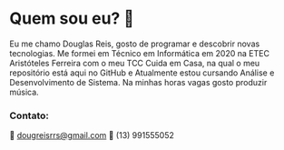 # Quem sou eu? 🤔

Eu me chamo Douglas Reis, gosto de programar e descobrir novas tecnologias. Me formei em Técnico em Informática em 2020 na ETEC Aristóteles Ferreira com o meu TCC Cuida em Casa, na qual o meu repositório está aqui no GitHub e Atualmente estou cursando Análise e Desenvolvimento de Sistema. Na minhas horas vagas gosto produzir música. 

### Contato:

📧 dougreisrrs@gmail.com
📱 (13) 991555052

<!--
**dougreisss/dougreisss** is a ✨ _special_ ✨ repository because its `README.md` (this file) appears on your GitHub profile.
